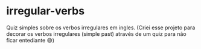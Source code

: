 # irregular-verbs

Quiz simples sobre os verbos irregulares em ingles. (Criei esse projeto para decorar os verbos irregulares (simple past) através de um quiz para não ficar entediante 😅)
